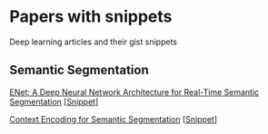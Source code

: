 # Papers with snippets
Deep learning articles and their gist snippets

## Semantic Segmentation
[ENet: A Deep Neural Network Architecture for Real-Time Semantic Segmentation](https://arxiv.org/abs/1606.02147) [[Snippet](https://gist.github.com/RoozbehSanaei/3bb7b2d4e044f333886f937d31c36e4c)]

[Context Encoding for Semantic Segmentation](https://arxiv.org/abs/1803.08904) [[Snippet](https://gist.github.com/RoozbehSanaei/1de6941f0e60aafce48cb9f938d5a9e0)]
